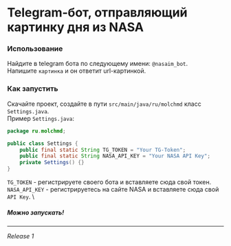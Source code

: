 # Telegram-бот, отправляющий картинку дня из NASA

### Использование
Найдите в telegram бота по следующему имени: `@nasaim_bot`. \
Напишите `картинка` и он ответит url-картинкой.

### Как запустить
Скачайте проект, создайте в пути `src/main/java/ru/molchmd` класс `Settings.java`. \
Пример `Settings.java`:
```java
package ru.molchmd;

public class Settings {
    public final static String TG_TOKEN = "Your TG-Token";
    public final static String NASA_API_KEY = "Your NASA API Key";
    private Settings() {}
}
```
`TG_TOKEN` - регистрируете своего бота и вставляете сюда свой токен. \
`NASA_API_KEY` - регистрируетесь на сайте NASA и вставляете сюда свой `API Key`. \
##### Можно запускать!

---

*Release 1*